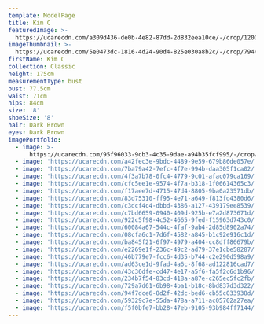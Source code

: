 ```yaml
---
template: ModelPage
title: Kim C
featuredImage: >-
  https://ucarecdn.com/a309d436-de0b-4e82-87dd-2d832eea10ce/-/crop/1200x576/0,0/-/preview/
imageThumbnail: >-
  https://ucarecdn.com/5e0473dc-1816-4d24-90d4-825e030a8b2c/-/crop/794x1124/789,109/-/preview/
firstName: Kim C
collection: Classic
height: 175cm
measurementType: bust
bust: 77.5cm
waist: 71cm
hips: 84cm
size: '8'
shoeSize: '8'
hair: Dark Brown
eyes: Dark Brown
imagePortfolio:
  - image: >-
      https://ucarecdn.com/95f96033-9cb3-4c35-9dae-a94b35fcf995/-/crop/789x1138/794,95/-/preview/
  - image: 'https://ucarecdn.com/a42fec3e-9bdc-4489-9e59-679b86de057e/'
  - image: 'https://ucarecdn.com/7ba79a42-7efc-4f7e-994b-daa305f1ca02/'
  - image: 'https://ucarecdn.com/4f3a7b78-0fc4-4779-9c01-afac079ca169/'
  - image: 'https://ucarecdn.com/cfc5ee1e-9574-4f7a-b318-1f06614365c3/'
  - image: 'https://ucarecdn.com/f17aee7d-4715-47d4-8805-9ba0a23571db/'
  - image: 'https://ucarecdn.com/83d75310-ff95-4e71-a649-f813fd4380d6/'
  - image: 'https://ucarecdn.com/c3dcf4c4-dbbd-4386-a127-439179ee8539/'
  - image: 'https://ucarecdn.com/c7bd6659-0940-409d-925b-e7a2d873671d/'
  - image: 'https://ucarecdn.com/922c5f98-4c52-4665-9fed-f15963d743c0/'
  - image: 'https://ucarecdn.com/60084a67-544c-4faf-9ab4-2d85d8902a74/'
  - image: 'https://ucarecdn.com/08cfa6c1-7d6f-4582-a845-b1c92e916c1d/'
  - image: 'https://ucarecdn.com/ba845f21-6f97-4979-a404-cc8dff86679b/'
  - image: 'https://ucarecdn.com/e2269e1f-236c-49c2-ad79-37e1cbe58287/'
  - image: 'https://ucarecdn.com/46b779e7-fcc6-4d35-b744-c2e290d598a9/'
  - image: 'https://ucarecdn.com/ad63ce1d-9fad-4a6c-8f68-ad122816cad7/'
  - image: 'https://ucarecdn.com/43c36dfe-cd47-4e17-a5f6-fa5f2c6d1b96/'
  - image: 'https://ucarecdn.com/234b7f54-83cd-418a-a87e-c265ec5fc2fb/'
  - image: 'https://ucarecdn.com/729a7d61-6b98-4ba1-b18c-8bd837d3d322/'
  - image: 'https://ucarecdn.com/94f7dce6-8d2f-42dc-bed6-cb55c033938d/'
  - image: 'https://ucarecdn.com/59329c7e-55da-478a-a711-ac05702a27ea/'
  - image: 'https://ucarecdn.com/f5f0bfe7-bb28-47eb-9105-93b984ff7144/'
---
```


